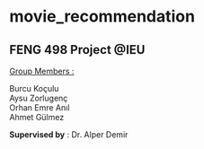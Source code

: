# movie_recommendation
**FENG 498 Project @IEU** <br/>
------------------
<ins>Group Members :<ins>

Burcu Koçulu <br/>
Aysu Zorlugenç <br/>
Orhan Emre Anıl <br/>
Ahmet Gülmez <br/>

**Supervised by** : Dr. Alper Demir

